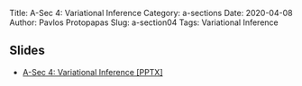 Title: A-Sec 4: Variational Inference
Category: a-sections
Date: 2020-04-08
Author: Pavlos Protopapas
Slug: a-section04
Tags: Variational Inference


## Slides
- [A-Sec 4: Variational Inference [PPTX]](presentation/Inference_AdvancedSection.pptx)
